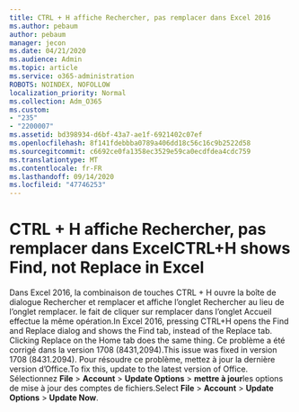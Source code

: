 ```yaml
---
title: CTRL + H affiche Rechercher, pas remplacer dans Excel 2016
ms.author: pebaum
author: pebaum
manager: jecon
ms.date: 04/21/2020
ms.audience: Admin
ms.topic: article
ms.service: o365-administration
ROBOTS: NOINDEX, NOFOLLOW
localization_priority: Normal
ms.collection: Adm_O365
ms.custom:
- "235"
- "2200007"
ms.assetid: bd398934-d6bf-43a7-ae1f-6921402c07ef
ms.openlocfilehash: 8f141fdebbba0789a406dd18c56c16c9b2522d58
ms.sourcegitcommit: c6692ce0fa1358ec3529e59ca0ecdfdea4cdc759
ms.translationtype: MT
ms.contentlocale: fr-FR
ms.lasthandoff: 09/14/2020
ms.locfileid: "47746253"
---
```

# <a name="ctrlh-shows-find-not-replace-in-excel"></a><span data-ttu-id="2265a-102">CTRL + H affiche Rechercher, pas remplacer dans Excel</span><span class="sxs-lookup"><span data-stu-id="2265a-102">CTRL+H shows Find, not Replace in Excel</span></span>

<span data-ttu-id="2265a-103">Dans Excel 2016, la combinaison de touches CTRL + H ouvre la boîte de dialogue Rechercher et remplacer et affiche l’onglet Rechercher au lieu de l’onglet remplacer. le fait de cliquer sur remplacer dans l’onglet Accueil effectue la même opération.</span><span class="sxs-lookup"><span data-stu-id="2265a-103">In Excel 2016, pressing CTRL+H opens the Find and Replace dialog and shows the Find tab, instead of the Replace tab. Clicking Replace on the Home tab does the same thing.</span></span> <span data-ttu-id="2265a-104">Ce problème a été corrigé dans la version 1708 (8431,2094).</span><span class="sxs-lookup"><span data-stu-id="2265a-104">This issue was fixed in version 1708 (8431.2094).</span></span> <span data-ttu-id="2265a-105">Pour résoudre ce problème, mettez à jour la dernière version d’Office.</span><span class="sxs-lookup"><span data-stu-id="2265a-105">To fix this, update to the latest version of Office.</span></span> <span data-ttu-id="2265a-106">Sélectionnez **File** \> **Account** \> **Update Options** \> **mettre à jour**les options de mise à jour des comptes de fichiers.</span><span class="sxs-lookup"><span data-stu-id="2265a-106">Select **File** \> **Account** \> **Update Options** \> **Update Now**.</span></span>
  